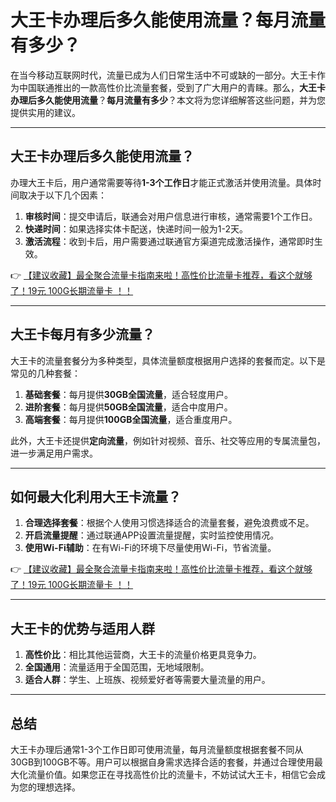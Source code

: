 # 大王卡办理后多久能使用流量？每月流量有多少？

在当今移动互联网时代，流量已成为人们日常生活中不可或缺的一部分。大王卡作为中国联通推出的一款高性价比流量套餐，受到了广大用户的青睐。那么，**大王卡办理后多久能使用流量**？**每月流量有多少**？本文将为您详细解答这些问题，并为您提供实用的建议。

---

## 大王卡办理后多久能使用流量？

办理大王卡后，用户通常需要等待**1-3个工作日**才能正式激活并使用流量。具体时间取决于以下几个因素：

1. **审核时间**：提交申请后，联通会对用户信息进行审核，通常需要1个工作日。
2. **快递时间**：如果选择实体卡配送，快递时间一般为1-2天。
3. **激活流程**：收到卡后，用户需要通过联通官方渠道完成激活操作，通常即时生效。

👉 [【建议收藏】最全聚合流量卡指南来啦！高性价比流量卡推荐，看这个就够了！19元 100G长期流量卡 ！！](https://bit.ly/Liuliangka)

---

## 大王卡每月有多少流量？

大王卡的流量套餐分为多种类型，具体流量额度根据用户选择的套餐而定。以下是常见的几种套餐：

1. **基础套餐**：每月提供**30GB全国流量**，适合轻度用户。
2. **进阶套餐**：每月提供**50GB全国流量**，适合中度用户。
3. **高端套餐**：每月提供**100GB全国流量**，适合重度用户。

此外，大王卡还提供**定向流量**，例如针对视频、音乐、社交等应用的专属流量包，进一步满足用户需求。

---

## 如何最大化利用大王卡流量？

1. **合理选择套餐**：根据个人使用习惯选择适合的流量套餐，避免浪费或不足。
2. **开启流量提醒**：通过联通APP设置流量提醒，实时监控使用情况。
3. **使用Wi-Fi辅助**：在有Wi-Fi的环境下尽量使用Wi-Fi，节省流量。

👉 [【建议收藏】最全聚合流量卡指南来啦！高性价比流量卡推荐，看这个就够了！19元 100G长期流量卡 ！！](https://bit.ly/Liuliangka)

---

## 大王卡的优势与适用人群

1. **高性价比**：相比其他运营商，大王卡的流量价格更具竞争力。
2. **全国通用**：流量适用于全国范围，无地域限制。
3. **适合人群**：学生、上班族、视频爱好者等需要大量流量的用户。

---

## 总结

大王卡办理后通常1-3个工作日即可使用流量，每月流量额度根据套餐不同从30GB到100GB不等。用户可以根据自身需求选择合适的套餐，并通过合理使用最大化流量价值。如果您正在寻找高性价比的流量卡，不妨试试大王卡，相信它会成为您的理想选择。
